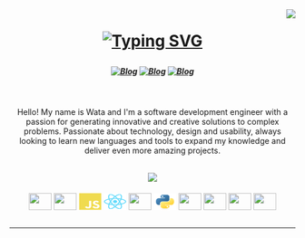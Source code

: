 <img align="right" src="https://visitor-badge.laobi.icu/badge?page_id=WataNegreirosMonteiro">

<h1 align="center">

[![Typing SVG](https://readme-typing-svg.demolab.com?font=Fira+Code&pause=1000&width=435&lines=Hey%2C+I'm+Wata+%F0%9F%91%8B;I'm+a+Software+Development+Engineer+%F0%9F%91%A8%E2%80%8D%F0%9F%92%BB;and+I+program+things+for+the+web+%F0%9F%92%BB)](https://git.io/typing-svg)  

</h1>

<h5 align="center">

[![Blog](https://img.shields.io/badge/Gmail-D14836?style=for-the-badge&logo=gmail&logoColor=white)](mailto:watanegreirosmonteiro@gmail.com)
[![Blog](https://img.shields.io/website?label=wataneegreirosmonteiro.com.br&style=for-the-badge&url=https://www.watanegreirosmonteiro.com.br/)](https://watanegreirosmonteiro.com.br/)
[![Blog](https://img.shields.io/badge/LinkedIn-0077B5?style=for-the-badge&logo=linkedin&logoColor=white)](https://www.linkedin.com/in/wata-negreiros-monteiro-2a94ab1a7)

</h5>
<br>
<p align="center">
    Hello! My name is Wata and I'm a software development engineer with a passion for generating innovative and creative solutions to complex problems. Passionate about technology, design and usability, always looking to learn new languages ​​and tools to expand my knowledge and deliver even more amazing projects.
</p>
<br/>
<div align="center"> 
  <img height="180em" src="https://github-readme-stats.vercel.app/api?username=WataNegreirosMonteiro&show_icons=true&theme=prussian&include_all_commits=true&count_private=true"/>
  <!-- <img height="180em" src="https://github-readme-stats.vercel.app/api/top-langs/?username=WataNegreirosMonteiro&layout=compact&langs_count=7&theme=prussian"/> -->
</div>
<br/>
<div align="center">
  <img align="center" height="30" width="40" src="https://cdn.jsdelivr.net/gh/devicons/devicon/icons/php/php-original.svg"/>
  <img align="center" height="30" width="40" src="https://cdn.jsdelivr.net/gh/devicons/devicon/icons/laravel/laravel-plain.svg"/>
  
  <img align="center" height="30" width="40" src="https://raw.githubusercontent.com/devicons/devicon/master/icons/javascript/javascript-plain.svg"/>
  <img align="center" height="30" width="40" src="https://raw.githubusercontent.com/devicons/devicon/master/icons/react/react-original.svg"/>
  <img align="center" height="30" width="40" src="https://cdn.jsdelivr.net/gh/devicons/devicon/icons/nodejs/nodejs-original.svg"/>
  
  <img align="center" height="30" width="40" src="https://raw.githubusercontent.com/devicons/devicon/master/icons/python/python-original.svg"/>
  <img align="center" height="30" width="40" src="https://cdn.jsdelivr.net/gh/devicons/devicon/icons/sqlite/sqlite-original.svg"/>
  <img align="center" height="30" width="40" src="https://cdn.jsdelivr.net/gh/devicons/devicon/icons/mysql/mysql-original.svg"/>
  
  <img align="center" height="30" width="40" src="https://cdn.jsdelivr.net/gh/devicons/devicon/icons/bootstrap/bootstrap-original.svg"/>
  <img align="center" height="30" width="40" src="https://cdn.jsdelivr.net/gh/devicons/devicon/icons/tailwindcss/tailwindcss-plain.svg"/>
</div>
<br/>
<hr/>
</div>
